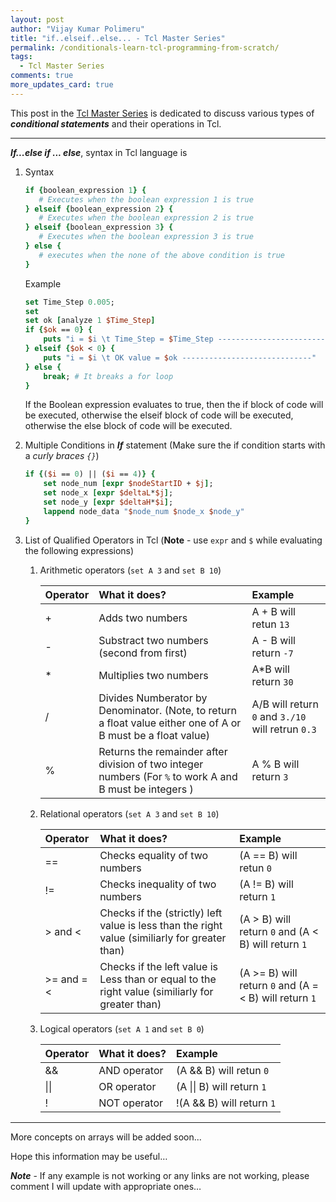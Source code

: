 ```yaml
---
layout: post
author: "Vijay Kumar Polimeru"
title: "if..elseif..else... - Tcl Master Series"
permalink: /conditionals-learn-tcl-programming-from-scratch/
tags:
  - Tcl Master Series
comments: true
more_updates_card: true
---
```


This post in the [Tcl Master Series](/Learn-Tcl-Programming-from-Scratch/) is dedicated to discuss various types of ***conditional statements*** and their operations in Tcl. 

---
***If...else if ... else***, syntax in Tcl language is

1. Syntax

	```tcl
	if {boolean_expression 1} {
	   # Executes when the boolean expression 1 is true
	} elseif {boolean_expression 2} {
	   # Executes when the boolean expression 2 is true 
	} elseif {boolean_expression 3} {
	   # Executes when the boolean expression 3 is true 
	} else {
	   # executes when the none of the above condition is true 
	}
	```
	Example
	```tcl
	set Time_Step 0.005;
	set 
	set ok [analyze 1 $Time_Step]
	if {$ok == 0} { 
		puts "i = $i \t Time_Step = $Time_Step -----------------------------"
	} elseif {$ok < 0} {
		puts "i = $i \t OK value = $ok -----------------------------"
	} else {
		break; # It breaks a for loop
	}
	```
	If the Boolean expression evaluates to true, then the if block of code will be executed, otherwise the elseif block of code will be executed, otherwise the else block of code will be executed.
	
2. Multiple Conditions in ***If*** statement (Make sure the if condition starts with a  *curly braces `{}`*)

	```tcl
	if {($i == 0) || ($i == 4)} {
		set node_num [expr $nodeStartID + $j];
		set node_x [expr $deltaL*$j];
		set node_y [expr $deltaH*$i];
		lappend node_data "$node_num $node_x $node_y"
	}
	```

2. List of Qualified Operators in Tcl (**Note** - use `expr` and `$` while evaluating the following expressions)

	1. Arithmetic operators (`set A 3` and `set B 10`) 

		| Operator | What it does? | Example |
		| :------| :-----------|:-----|
		| +   | Adds two numbers | A + B will retun `13` |
		| -   | Substract two numbers (second from first) | A - B will return `-7` |
		| *   | Multiplies two numbers | A*B will return `30` |
		| /   | Divides Numberator by Denominator. (Note, to return a float value either one of A or B must be a float value) | A/B will return `0` and `3./10` will retrun `0.3`|
		| %   | Returns the remainder after division of two integer numbers (For `%` to work A and B must be integers )| A % B will return `3` |

	2. Relational operators (`set A 3` and `set B 10`)

		| Operator | What it does? | Example |
		| :------| :-----------|:-----|
		| ==   | Checks equality of two numbers | (A == B) will retun `0` |
		| !=  | Checks inequality of two numbers | (A != B) will return `1` |
		| > and <   | Checks if the (strictly) left value is less than the right value (similiarly for greater than) | (A > B) will return `0` and (A < B) will return `1` |
		| >= and =<   | Checks if the left value is Less than or equal to the right value (similiarly for greater than) | (A >= B) will return `0` and (A =< B) will return `1`|
		
	3. Logical operators (`set A 1` and `set B 0`)

		| Operator | What it does? | Example |
		| :------| :-----------|:-----|
		| &&   | AND operator | (A && B) will retun `0` |
		| \|\|  | OR operator | (A \|\| B) will return `1` |
		| !   | NOT operator | !(A && B) will return `1` |
		
		

---

More concepts on arrays will be added soon...

Hope this information may be useful…

***Note*** - If any example is not working or any links are not working, please comment I will update with appropriate ones…

